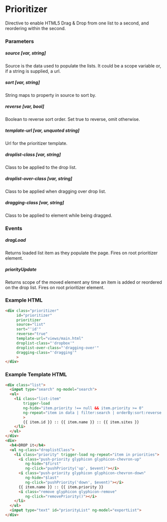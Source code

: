 # Prioritizer

Directive to enable HTML5 Drag & Drop from one list to a second, and reordering within the second.

### Parameters

##### source *[var, string]*

Source is the data used to populate the lists.  It could be a scope variable or, if a string is supplied, a url.

##### sort *[var, string]*

String maps to property in source to sort by.

##### reverse *[var, bool]*

Boolean to reverse sort order.  Set true to reverse, omit otherwise.

##### template-url *[var, unquoted string]*

Url for the prioritizer template.

##### droplist-class *[var, string]*

Class to be applied to the drop list.

##### droplist-over-class *[var, string]*

Class to be applied when dragging over drop list.

##### dragging-class *[var, string]*

Class to be applied to element while being dragged.

### Events

##### dragLoad

Returns loaded list item as they populate the page.  Fires on root prioritizer element.

##### priorityUpdate

Returns scope of the moved element any time an item is added or reordered on the drop list.  Fires on root prioritizer element.

### Example HTML

```HTML
<div class="prioritizer"
     id="prioritizer"
     prioritizer
     source="list"
     sort="'id'"
     reverse="true"
     template-url="views/main.html"
     droplist-class="'dropbox'"
     droplist-over-class="'dragging-over'"
     dragging-class="'dragging'"
     >
</div>

```

### Example Template HTML

```HTML
<div class="list">
  <input type="search" ng-model="search">
  <ul>
    <li class="list-item"
        trigger-load
        ng-hide="item.priority !== null && item.priority >= 0"
        ng-repeat="item in data | filter:search | orderBy:sort:reverse track by item.id"
        >
        {{ item.id }} :: {{ item.name }} :: {{ item.sites }}
    </li>
  </ul>
</div>
<div>
  <h4>DROP it</h4>
  <ul ng-class="droplistClass">
    <li class="priority" trigger-load ng-repeat="item in priorities">
      <i class="push-priority glyphicon glyphicon-chevron-up"
         ng-hide="$first"
         ng-click="pushPriority('up', $event)"></i>
      <i class="push-priority glyphicon glyphicon-chevron-down"
         ng-hide="$last"
         ng-click="pushPriority('down', $event)"></i>
      {{ item.name }} :: {{ item.priority }}
      <i class="remove glyphicon glyphicon-remove"
         ng-click="removePriority()"></i>
    </li>
  </ul>
  <input type="text" id="priorityList" ng-model="exportList">
</div>
```
